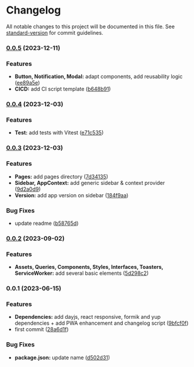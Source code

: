 # Changelog

All notable changes to this project will be documented in this file. See [standard-version](https://github.com/conventional-changelog/standard-version) for commit guidelines.

### [0.0.5](https://github.com/Zararthustra/Starter-pack_React/compare/v0.0.4...v0.0.5) (2023-12-11)


### Features

* **Button, Notification, Modal:** adapt components, add reusability logic ([ee89a5e](https://github.com/Zararthustra/Starter-pack_React/commit/ee89a5e619349d2bb5fc72032047bbe01221f1e4))
* **CICD:** add CI script template ([b648b91](https://github.com/Zararthustra/Starter-pack_React/commit/b648b9178d2be8853b675a2eb682755119c61404))

### [0.0.4](https://github.com/Zararthustra/Starter-pack_React/compare/v0.0.3...v0.0.4) (2023-12-03)


### Features

* **Test:** add tests with Vitest ([e71c535](https://github.com/Zararthustra/Starter-pack_React/commit/e71c535eb3bf8c45df269d5779cfe0db8a0b1df1))

### [0.0.3](https://github.com/Zararthustra/Starter-pack_React/compare/v0.0.2...v0.0.3) (2023-12-03)


### Features

* **Pages:** add pages directory ([7d34135](https://github.com/Zararthustra/Starter-pack_React/commit/7d341359ad952e3a5e8a87d5186b5eb62f1617ed))
* **Sidebar, AppContext:** add generic sidebar & context provider ([9d2a0d9](https://github.com/Zararthustra/Starter-pack_React/commit/9d2a0d941eff27a45450eab379f9a5a61d25d2db))
* **Version:** add app version on sidebar ([184f9aa](https://github.com/Zararthustra/Starter-pack_React/commit/184f9aa289936d12fc9f58e09b71504f87bfce54))


### Bug Fixes

* update readme ([b58765d](https://github.com/Zararthustra/Starter-pack_React/commit/b58765dbd35721ebb85a65e6e37f30ef5c094d76))

### [0.0.2](https://github.com/Zararthustra/Starter-pack_React/compare/v0.0.1...v0.0.2) (2023-09-02)


### Features

* **Assets, Queries, Components, Styles, Interfaces, Toasters, ServiceWorker:** add several basic elements ([5d298c2](https://github.com/Zararthustra/Starter-pack_React/commit/5d298c26acd0a8ebf7546c29a983411d567e3cea))

### 0.0.1 (2023-06-15)


### Features

* **Dependencies:** add dayjs, react responsive, formik and yup dependencies + add PWA enhancement and changelog script ([9bfcf0f](https://github.com/Zararthustra/Starter-pack_React/commit/9bfcf0f14a2ad19401567178e105f302d4dd8f35))
* first commit ([28a6d1f](https://github.com/Zararthustra/Starter-pack_React/commit/28a6d1f98325dcfb4254ab34c7aa87c677ff37a8))


### Bug Fixes

* **package.json:** update name ([d502d31](https://github.com/Zararthustra/Starter-pack_React/commit/d502d31c52f0c4fcfe01b1e5f17101e46abf1d7c))
